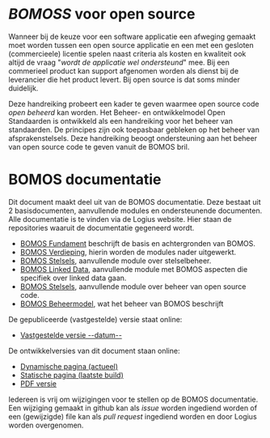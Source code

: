 # _BOMOSS_ voor open source
Wanneer bij de keuze voor een software applicatie een afweging gemaakt moet worden 
tussen een open source applicatie en een met een gesloten (commercieele) licentie 
spelen naast criteria als kosten en kwaliteit ook altijd de vraag 
"_wordt de applicatie wel ondersteund_" mee. Bij een commerieel product kan support
afgenomen worden als dienst bij de leverancier die het product levert. Bij open 
source is dat soms minder duidelijk.

Deze handreiking probeert een kader te geven waarmee open source code _open beheerd_ 
kan worden. Het Beheer- en ontwikkelmodel Open Standaarden is ontwikkeld als een
handreiking voor het beheer van standaarden. De principes zijn ook toepasbaar gebleken
op het beheer van afsprakenstelsels. Deze handreiking beoogt ondersteuning aan het
beheer van open source code te geven vanuit de BOMOS bril. 

# BOMOS documentatie
Dit document maakt deel uit van de BOMOS documentatie. Deze bestaat uit
2 basisdocumenten, aanvullende modules en ondersteunende documenten. Alle
documentatie is te vinden via de Logius website. Hier staan de repositories
waaruit de documentatie gegeneerd wordt.
- [BOMOS Fundament](https://www.github.com/Logius-standaarden/BOMOS-Fundament)
  beschrijft de basis en achtergronden van BOMOS.
- [BOMOS Verdieping](https://www.github.com/Logius-standaarden/BOMOS-Verdieping),
  hierin worden de modules nader uitgewerkt.
- [BOMOS Stelsels](https://www.github.com/Logius-standaarden/BOMOS-Stelsels),
  aanvullende module over stelselbeheer.
- [BOMOS Linked Data](https://www.github.com/Logius-standaarden/BOMOS-LinkedData),
  aanvullende module met BOMOS aspecten die specifiek over linked data gaan.
- [BOMOS Stelsels](https://www.github.com/Logius-standaarden/BOMOS-OpenSource),
  aanvullende module over beheer van open source code.
- [BOMOS Beheermodel](https://www.github.com/Logius-standaarden/BOMOS-Beheermodel),
  wat het beheer van BOMOS beschrijft

De gepubliceerde (vastgestelde) versie staat online:
- [Vastgestelde versie --datum--](https://gitdocumentatie.logius.nl/publicatie/bomos/opensource)

De ontwikkelversies van dit document staan online:
- [Dynamische pagina (actueel)](https://Logius-standaarden.github.io/BOMOS-OpenSource/index.html)
- [Statische pagina (laatste build)](https://Logius-standaarden.github.io/BOMOS-OpenSource/snapshot.html)
- [PDF versie](https://logius-standaarden.github.io/BOMOS-Fundament/BOMOS-OpenSource.pdf)

Iedereen is vrij om wijzigingen voor te stellen op de BOMOS documentatie.
Een wijziging gemaakt in github kan als _issue_ worden ingediend worden of
een (gewijzigde) file kan als _pull request_ ingediend worden
en door Logius worden overgenomen.
